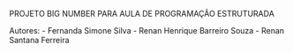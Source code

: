 PROJETO BIG NUMBER PARA AULA DE PROGRAMAÇÃO ESTRUTURADA

Autores: - Fernanda Simone Silva
         - Renan Henrique Barreiro Souza
         - Renan Santana Ferreira
